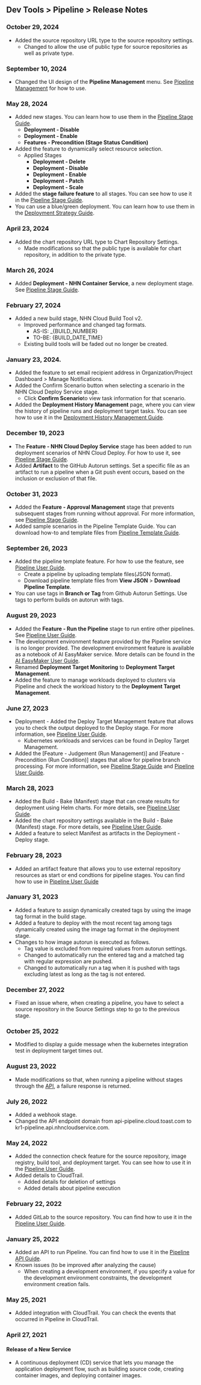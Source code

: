 ## Dev Tools > Pipeline > Release Notes

### October 29, 2024
* Added the source repository URL type to the source repository settings.
  * Changed to allow the use of public type for source repositories as well as private type.

### September 10, 2024
* Changed the UI design of the **Pipeline Management** menu. See [Pipeline Management](/Dev%20Tools/Pipeline/en/pipeline-management/) for how to use.

### May 28, 2024
* Added new stages. You can learn how to use them in the [Pipeline Stage Guide](/Dev%20Tools/Pipeline/en/stage-guide/).
    * **Deployment - Disable**
    * **Deployment - Enable**
    * **Features - Precondition (Stage Status Condition)**
* Added the feature to dynamically select resource selection.
    * Applied Stages
        * **Deployment - Delete**
        * **Deployment - Disable**
        * **Deployment - Enable**
        * **Deployment - Patch**
        * **Deployment - Scale**
* Added the **stage failure feature** to all stages. You can see how to use it in the [Pipeline Stage Guide](/Dev%20Tools/Pipeline/en/stage-guide/).
* You can use a blue/green deployment. You can learn how to use them in the [Deployment Strategy Guide](/Dev%20Tools/Pipeline/en/deploy-strategy-guide/).

### April 23, 2024
* Added the chart repository URL type to Chart Repository Settings.
    * Made modifications so that the public type is available for chart repository, in addition to the private type.

### March 26, 2024
* Added **Deployment - NHN Container Service**, a new deployment stage. See [Pipeline Stage Guide](/Dev%20Tools/Pipeline/en/stage-guide/).

### February 27, 2024
* Added a new build stage, NHN Cloud Build Tool v2.
    * Improved performance and changed tag formats.
        * AS-IS: _{BUILD_NUMBER}
        * TO-BE: {BUILD_DATE_TIME}
    * Existing build tools will be faded out no longer be created.

### January 23, 2024.
* Added the feature to set email recipient address in Organization/Project Dashboard > Manage Notifications.
* Added the Confirm Scenario button when selecting a scenario in the NHN Cloud Deploy Service stage.
    * Click **Confirm Scenario**to view task information for that scenario.
* Added the **Deployment History Management** page, where you can view the history of pipeline runs and deployment target tasks. You can see how to use it in the [Deployment History Management Guide](/Dev%20Tools/Pipeline/en/deploy-history-management).

### December 19, 2023
* The **Feature - NHN Cloud Deploy Service** stage has been added to run deployment scenarios of NHN Cloud Deploy. For how to use it, see [Pipeline Stage Guide](/Dev%20Tools/Pipeline/en/stage-guide/).
* Added **Artifact** to the GitHub Autorun settings. Set a specific file as an artifact to run a pipeline when a Git push event occurs, based on the inclusion or exclusion of that file.

### October 31, 2023
* Added the **Feature - Approval Management** stage that prevents subsequent stages from running without approval. For more information, see [Pipeline Stage Guide](/Dev%20Tools/Pipeline/en/stage-guide/).
* Added sample scenarios in the Pipeline Template Guide. You can download how-to and template files from [Pipeline Template Guide](/Dev%20Tools/Pipeline/en/pipeline-management/#_2).

### September 26, 2023
* Added the pipeline template feature. For how to use the feature, see [Pipeline User Guide](/Dev%20Tools/Pipeline/en/pipeline-management/#_1).
    * Create a pipeline by uploading template files(JSON format).
    * Download pipeline template files from **View JSON** > **Download Pipeline Template**.
* You can use tags in **Branch or Tag** from Github Autorun Settings. Use tags to perform builds on autorun with tags.

### August 29, 2023
* Added the **Feature - Run the Pipeline** stage to run entire other pipelines. See [Pipeline User Guide](/Dev%20Tools/Pipeline/en/stage-guide/#_4).
* The development environment feature provided by the Pipeline service is no longer provided. The development environment feature is available as a notebook of AI EasyMaker service. More details can be found in the [AI EasyMaker User Guide](/Machine%20Learning/AI%20EasyMaker/en/console-guide/#_2).
* Renamed **Deployment Target Monitoring** to **Deployment Target Management**.
* Added the feature to manage workloads deployed to clusters via Pipeline and check the workload history to the **Deployment Target Management**.

### June 27, 2023
* Deployment - Added the Deploy Target Management feature that allows you to check the output deployed to the Deploy stage. For more information, see [Pipeline User Guide](/Dev%20Tools/Pipeline/en/deploy-target-monitoring).
    * Kubernetes workloads and services can be found in Deploy Target Management.
* Added the [Feature - Judgement (Run Management)] and [Feature - Precondition (Run Condition)] stages that allow for pipeline branch processing. For more information, see [Pipeline Stage Guide](/Dev%20Tools/Pipeline/en/stage-guide/#feature-judgement-run-management) and [Pipeline User Guide](/Dev%20Tools/Pipeline/en/pipeline-management/#run-history-and-work).

### March 28, 2023
* Added the Build - Bake (Manifest) stage that can create results for deployment using Helm charts. For more details, see [Pipeline User Guide](/Dev%20Tools/Pipeline/en/stage-guide/#build-bake-manifest).
* Added the chart repository settings available in the Build - Bake (Manifest) stage. For more details, see [Pipeline User Guide](/Dev%20Tools/Pipeline/en/environment-config/#chart-repository).
* Added a feature to select Manifest as artifacts in the Deployment - Deploy stage.

### February 28, 2023
* Added an artifact feature that allows you to use external repository resources as start or end condtions for pipeline stages. You can find how to use in [Pipeline User Guide](/Dev%20Tools/Pipeline/en/pipeline-management/#create-a-pipeline)

### January 31, 2023
* Added a feature to assign dynamically created tags by using the image tag format in the build stage.
* Added a feature to deploy with the most recent tag among tags dynamically created using the image tag format in the deployment stage.
* Changes to how image autorun is executed as follows.
    * Tag value is excluded from required values from autorun settings.
    * Changed to automatically run the entered tag and a matched tag with regular expression are pushed.
    * Changed to automatically run a tag when it is pushed with tags excluding latest as long as the tag is not entered.

### December 27, 2022
* Fixed an issue where, when creating a pipeline, you have to select a source repository in the Source Settings step to go to the previous stage.

### October 25, 2022
* Modified to display a guide message when the kubernetes integration test in deployment target times out.

### August 23, 2022
* Made modifications so that, when running a pipeline without stages through the [API](/Dev%20Tools/Pipeline/en/api-guide/#pipeline), a failure response is returned.

### July 26, 2022
* Added a webhook stage.
* Changed the API endpoint domain from api-pipeline.cloud.toast.com to kr1-pipeline.api.nhncloudservice.com.

### May 24, 2022
* Added the connection check feature for the source repository, image registry, build tool, and deployment target. You can see how to use it in the [Pipeline User Guide](/Dev%20Tools/Pipeline/en/environment-config). 
* Added details to CloudTrail.
    * Added details for deletion of settings
    * Added details about pipeline execution

### February 22, 2022
* Added GitLab to the source repository. You can find how to use it in the [Pipeline User Guide](/Dev%20Tools/Pipeline/en/environment-config/#source-repository).

### January 25, 2022
* Added an API to run Pipeline. You can find how to use it in the [Pipeline API Guide](/Dev%20Tools/Pipeline/en/api-guide/#pipeline).
* Known issues (to be improved after analyzing the cause)
    * When creating a development environment, if you specify a value for the development environment constraints, the development environment creation fails.

### May 25, 2021
* Added integration with CloudTrail. You can check the events that occurred in Pipeline in CloudTrail.

### April 27, 2021

#### Release of a New Service
* A continuous deployment (CD) service that lets you manage the application deployment flow, such as building source code, creating container images, and deploying container images.
